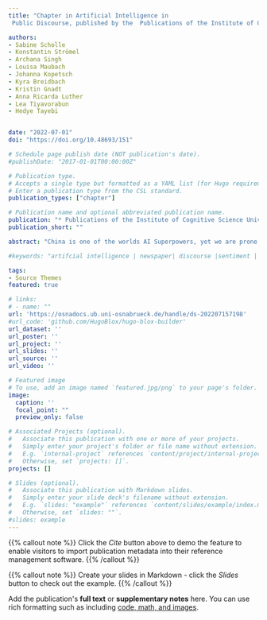 ```yaml
---
title: "Chapter in Artificial Intelligence in
 Public Discourse, published by the  Publications of the Institute of Cognitive Science Universität Osnabrüc Does AI in public discourse change with different political and socio-economic systems? An analysis of the AI debate in newspapers in the emergent AI Superpowers: USA, China and Germany"

authors:
- Sabine Scholle
- Konstantin Strömel
- Archana Singh
- Louisa Maubach
- Johanna Kopetsch
- Kyra Breidbach
- Kristin Gnadt
- Anna Ricarda Luther
- Lea Tiyavorabun
- Hedye Tayebi


date: "2022-07-01"
doi: "https://doi.org/10.48693/151"

# Schedule page publish date (NOT publication's date).
#publishDate: "2017-01-01T00:00:00Z"

# Publication type.
# Accepts a single type but formatted as a YAML list (for Hugo requirements).
# Enter a publication type from the CSL standard.
publication_types: ["chapter"]

# Publication name and optional abbreviated publication name.
publication: "* Publications of the Institute of Cognitive Science Universität Osnabrück"
publication_short: ""

abstract: "China is one of the worlds AI Superpowers, yet we are prone to ignore the discourse the public is presented with in our Western-centric seminar. This study analyses popular newspapers of Germany, the USA and China and conducts a sentiment and SWOT analysis, to compare the style of discourse people of these nations are presented with. This study fnds that China is the most positive in its discourse around AI, while the US and Germany mainly communicate information on artifcial intelligence in an informative manner. In all three countries, the newspapers mostly cover favourable attributes of AI such as opportunities and strengths rather than adverse aspects like threats and weaknesses."

#keywords: "artifcial intelligence | newspaper| discourse |sentiment | SWOT | media | international | China | Germany | USA | comparative analysis"

tags:
- Source Themes
featured: true

# links:
# - name: ""
url: 'https://osnadocs.ub.uni-osnabrueck.de/handle/ds-202207157198'
#url_code: 'github.com/HugoBlox/hugo-blox-builder'
url_dataset: ''
url_poster: ''
url_project: ''
url_slides: ''
url_source: ''
url_video: ''

# Featured image
# To use, add an image named `featured.jpg/png` to your page's folder. 
image:
  caption: ''
  focal_point: ""
  preview_only: false

# Associated Projects (optional).
#   Associate this publication with one or more of your projects.
#   Simply enter your project's folder or file name without extension.
#   E.g. `internal-project` references `content/project/internal-project/index.md`.
#   Otherwise, set `projects: []`.
projects: []

# Slides (optional).
#   Associate this publication with Markdown slides.
#   Simply enter your slide deck's filename without extension.
#   E.g. `slides: "example"` references `content/slides/example/index.md`.
#   Otherwise, set `slides: ""`.
#slides: example
---
```


{{% callout note %}}
Click the *Cite* button above to demo the feature to enable visitors to import publication metadata into their reference management software.
{{% /callout %}}

{{% callout note %}}
Create your slides in Markdown - click the *Slides* button to check out the example.
{{% /callout %}}

Add the publication's **full text** or **supplementary notes** here. You can use rich formatting such as including [code, math, and images](https://docs.hugoblox.com/content/writing-markdown-latex/).
